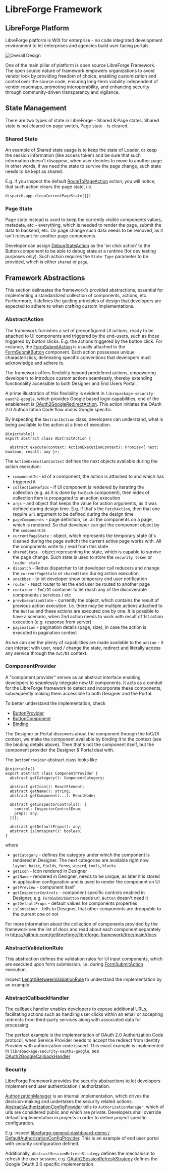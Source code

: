 # LibreForge Framework

## LibreForge Platform
LibreForge platform is WIX for enterprise - no code integrated development environment to let enterprises and agencies build user facing portals.

![Overall Design](docs/diagrams/context.png "Overall Design")

One of the main pillar of platform is open source LibreForge Framework.  
The open source nature of framework empowers organizations to avoid vendor lock by providing freedom of choice, 
enabling customization and control over the source code, ensuring long-term viability independent of vendor roadmaps,
promoting interoperability, and enhancing security through community-driven transparency and vigilance.

## State Management

There are two types of state in LibreForge - Shared & Page states. Shared state is not cleared on page switch, Page state - is cleared.

### Shared State

An example of Shared state usage is to keep the state of Loader, or keep the session information (like access token) and be sure that such information doesn't disappear, when user decides to move to another page. 
In other words, if we need the state to survive the page change, such state needs to be kept as shared.

E.g. if you inspect the default [RouteToPageAction](https://github.com/getlibreforge/libreforge-framework/blob/main/src/actions/RouteToPageAction.ts) action, you will notice, that such action clears the page state, i.e.

```
dispatch.app.cleanCurrentPageState({})
```

### Page State

Page state instead is used to keep the currently visible components values, metadata, etc - everything, which is needed to render the page, submit the data to backend, etc. 
On page change such data needs to be removed, as it isn't relevant for another page components.

Developer can assign [DebugStateAction](https://github.com/getlibreforge/libreforge-framework/blob/main/src/actions/DebugStateAction.ts) as the 'on click action' to the Button component 
to be able to debug state at a runtime (for dev testing purposes only). Such action requires the `State Type` parameter to be provided, which is either `shared` or `page`.

## Framework Abstractions

This section delineates the framework's provided abstractions, essential for implementing a standardized collection of components, actions, etc. 
Furthermore, it defines the guiding principles of design that developers are expected to adhere to when crafting custom implementations.

### AbstractAction 

The framework furnishes a set of preconfigured UI actions, ready to be attached to UI components and triggered by the end-users, such as those triggered by button clicks. 
E.g. the actions triggered by the button click.
For instance, the [FormSubmitAction](https://github.com/getlibreforge/libreforge-framework/blob/main/src/actions/FormSubmitAction.ts) is usually attached to the [FormSubmitButton](https://github.com/getlibreforge/libreforge-framework/tree/main/src/components/FormSubmitButton) component.
Each action possesses unique characteristics, delineating specific conventions that developers must acknowledge and adhere to.

The framework offers flexibility beyond predefined actions, empowering developers to introduce custom actions seamlessly, 
thereby extending functionality accessible to both Designer and End Users Portal.

A prime illustration of this flexibility is evident in `librepackage-security-oauth2-google`, 
which provides Google based login capabilities, one of the enablement is [OAuth2GoogleRedirectAction](https://github.com/getlibreforge/librepackage-security-oauth2-google/blob/main/src/actions/OAuth2GoogleRedirectAction.ts).
This action initiates the OAuth 2.0 Authorization Code flow and is Google specific.

By inspecting the `AbstractAction` class, developers can understand, what is being available to the action at a time of execution.

```
@injectable()
export abstract class AbstractAction {

  abstract execute(context: ActionExecutionContext): Promise<{ next: boolean, result: any }>;
```

The `ActionExecutionContext` defines the next objects available during the action execution:

- `componentId` - id of a component, the action is attached to and which has triggered it
- `collectionRefIdx` - if UI component is rendered by iterating the collection (e.g. as it is done by `forEach` component), then index of collection item is propagated to an action execution
- `args` - and object that keeps the value for action arguments, as it was defined during design time. E.g. if that's the `FetchAction`, then that one require `url` argument to be defined during the design time
- `pageComponents` - page definition, i.e. all the components on a page, which is rendered. So that developer can get the component object by the `componentId`
- `currentPageState` - object, which represents the temporary state (it's cleaned during the page switch) the current active page works with. All the components write to / read from this state
- `sharedState` - object representing the state, which is capable to survive the page change. Such state is used to store the `security token` or `loader state`
- `dispatch` - Redux dispatcher to let developer call reducers and change the `currentPageState` or `sharedState` during action execution
- `snackbar` - to let developer show temporary end user notification
- `router` - react router to let the end user be routed to another page
- `container` - `IoC/DI` container to let reach any of the discoverable components / services / etc
- `prevExecutionState` - currently the object, which contains the result of previous action execution. I.e. there may be multiple actions attached to the `Button` and these actions are executed one by one. It is possible to have a scenario, when 2nd action needs to work with result of 1st action execution (e.g. response from server)
- `pagination` - pagination details (page, size), in case the action is executed in pagination context 

As we can see the plenty of capabilities are made available to the `action` - it can interact with user, read / change the state, redirect and literally access any service through the `IoC/DI` context. 

### ComponentProvider

A "component provider" serves as an abstract interface enabling developers to seamlessly integrate new UI components. 
It acts as a conduit for the LibreForge framework to detect and incorporate these components, 
subsequently making them accessible to both Designer and the Portal.

To better understand the implementation, check
- [ButtonProvider](https://github.com/getlibreforge/libreforge-framework/blob/main/src/components/Button/ButtonProvider.tsx)
- [ButtonComponent](https://github.com/getlibreforge/libreforge-framework/blob/main/src/components/Button/ButtonComponent.tsx)
- [Binding](https://github.com/getlibreforge/libreforge-framework/blob/main/src/Bindings.ts#L66)

The Designer or Portal discovers about the component through the IoC/DI context, we make the component available by binding it to the context (see the binding details above). 
Then that's not the component itself, but the component provider the Designer & Portal deal with.

The `ButtonProvider` abstract class looks like

```
@injectable()
export abstract class ComponentProvider {
  abstract getCategory(): ComponentCategory;

  abstract getIcon(): ReactElement;
  abstract getName(): string;  
  abstract getComponent(...): ReactNode;

  abstract getInspectorControls(): {
    control: InspectorControlEnum;
    props: any;
  }[];

  abstract getDefaultProps(): any;
  abstract isContainer(): boolean;
}
```

where 
- `getCategory` - defines the category under which the component is rendered in Designer. The next categories are available right now `layout`, `basic`, `fields`, `forms`, `wizard`, `tools`, `blocks`
- `getIcon` - icon rendered in Designer
- `getName` - rendered in Designer, needs to be unique, as later it is stored in application configuration and is used to render the component on UI
- `getPreview` - component itself
- `getInspectorControls` - component specific controls enabled in Designer, e.g. `FormSubmitButton` needs url, `Button` doesn't need it
- `getDefaultProps` - default values for components properties
- `isContainer` - tells to Designer, that other components are droppable to the current one or not

For more information about the collection of components provided by the framework see the list of docs and read about each component separately in https://github.com/getlibreforge/libreforge-framework/tree/main/docs 

### AbstractValidationRule

This abstraction defines the validation rules for UI input components, which are executed upon form submission. 
I.e. during [FormSubmitAction](https://github.com/getlibreforge/libreforge-framework/blob/main/src/actions/FormSubmitAction.ts) execution.

Inspect [LengthBetweenValidationRule](https://github.com/getlibreforge/libreforge-framework/blob/main/src/validation/LengthBetweenValidationRule.ts) to understand the implementation by an example.

### AbstractCallbackHandler

The callback handler enables developers to expose additional URLs, facilitating actions such as handling user 
clicks within an email or accepting redirects from third-party services along with associated data for processing.

The perfect example is the implementation of OAuth 2.0 Authorization Code protocol, 
when Service Provider needs to accept the redirect from Identity Provider with authorization code issued. 
This exact example is implemented in `librepackage-security-oauth2-google`, see [OAuth2GoogleCallbackHandler](https://github.com/getlibreforge/librepackage-security-oauth2-google/blob/main/src/callback/OAuth2GoogleCallbackHandler.ts)

### Security

LibreForge Framework provides the security abstractions to let developers implement end user authentication / authorization.

[AuthorizationManager](https://github.com/getlibreforge/libreforge-framework/blob/main/src/security/AuthorizationManager.ts) is an internal implementation, which drives the decision-making and undertakes the security related actions.
[AbstractAuthorizationConfigProvider](https://github.com/getlibreforge/libreforge-framework/blob/main/src/security/AbstractAuthorizationConfigProvider.ts) tells to `AuthorizationManager`, which of urls are considered public and which are private. Developers shall override default implementation in projects in order to define project specific configuration. 

E.g. inspect [libreforge-general-dashboard-demo / DefaultAuthorizationConfigProvider](https://github.com/getlibreforge/libreforge-general-dashboard-demo/blob/main/src/DefaultAuthorizationConfigProvider.ts). This is an example of end user portal with security configuration defined.

Additionally, `AbstractSessionRefreshStrategy` defines the mechanism to refresh the user session, e.g. [OAuth2SessionRefreshStrategy](https://github.com/getlibreforge/librepackage-security-oauth2-google/blob/main/src/security/OAuth2SessionRefreshStrategy.ts) defines the Google OAuth 2.0 specific implementation.
